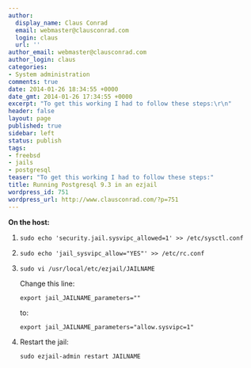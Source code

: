 ```yaml
---
author:
  display_name: Claus Conrad
  email: webmaster@clausconrad.com
  login: claus
  url: ''
author_email: webmaster@clausconrad.com
author_login: claus
categories:
- System administration
comments: true
date: 2014-01-26 18:34:55 +0000
date_gmt: 2014-01-26 17:34:55 +0000
excerpt: "To get this working I had to follow these steps:\r\n"
header: false
layout: page
published: true
sidebar: left
status: publish
tags:
- freebsd
- jails
- postgresql
teaser: "To get this working I had to follow these steps:"
title: Running Postgresql 9.3 in an ezjail
wordpress_id: 751
wordpress_url: http://www.clausconrad.com/?p=751
---
```

**On the host:**

1. `sudo echo 'security.jail.sysvipc_allowed=1' >> /etc/sysctl.conf`

2. `sudo echo 'jail_sysvipc_allow="YES"' >> /etc/rc.conf`

3. `sudo vi /usr/local/etc/ezjail/JAILNAME`

   Change this line:
  
   `export jail_JAILNAME_parameters=""`
  
   to:  
  
   `export jail_JAILNAME_parameters="allow.sysvipc=1"`

4. Restart the jail:
  
   `sudo ezjail-admin restart JAILNAME`
